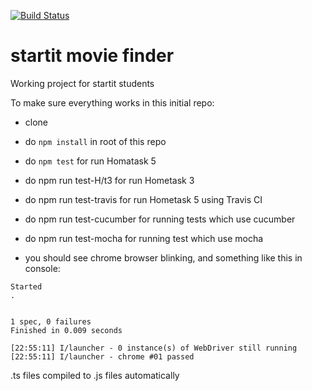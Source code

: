 [![Build Status](https://travis-ci.org/StartITProtractorJS/5-startit-movie-finder.svg?branch=master)](https://travis-ci.org/StartITProtractorJS/5-startit-movie-finder)
# startit movie finder
Working project for startit students


To make sure everything works in this initial repo:
- clone
- do `npm install` in root of this repo
- do `npm test` for run Homatask 5
- do npm run test-H/t3 for run Hometask 3
- do npm run test-travis for run Hometask 5 using Travis CI
- do npm run test-cucumber for running tests which use cucumber
- do npm run test-mocha for running test which use mocha

- you should see chrome browser blinking, and something like this in console:
```
Started
.


1 spec, 0 failures
Finished in 0.009 seconds

[22:55:11] I/launcher - 0 instance(s) of WebDriver still running
[22:55:11] I/launcher - chrome #01 passed
```


.ts files compiled to .js files automatically
